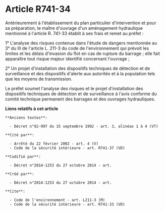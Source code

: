 # Article R741-34

Antérieurement à l'établissement du plan particulier d'intervention et pour sa préparation, le maître d'ouvrage d'un
aménagement hydraulique mentionné à l'article R. 741-33 établit à ses frais et remet au préfet : 

1° L'analyse des risques contenue dans l'étude de dangers mentionnée au 3° du III de l'article L. 211-3 du code de
l'environnement qui prévoit les limites et les délais d'invasion du flot en cas de rupture du barrage ; elle fait apparaître
tout risque majeur identifié concernant l'ouvrage ; 

2° Un projet d'installation des dispositifs techniques de détection et de surveillance et des dispositifs d'alerte aux
autorités et à la population tels que les moyens de transmission. 

Le préfet soumet l'analyse des risques et le projet d'installation des dispositifs techniques de détection et de surveillance
à l'avis conforme du comité technique permanent des barrages et des ouvrages hydrauliques.

**Liens relatifs à cet article**

	**Anciens textes**:

	  - Décret n°92-997 du 15 septembre 1992 - art. 3, alinéas 1 à 4 (VT)

	**Cité par**:

	  - Arrêté du 22 février 2002 - art. 4 (V)
	  - Code de la sécurité intérieure - art. R741-37 (VD)

	**Codifié par**:

	  - Décret n°2014-1253 du 27 octobre 2014 - art.

	**Créé par**:

	  - Décret n°2014-1253 du 27 octobre 2014 - art.

	**Cite**:

	  - Code de l'environnement - art. L211-3 (M)
	  - Code de la sécurité intérieure - art. R741-33 (VD)

